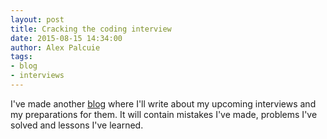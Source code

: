 ```yaml
---
layout: post
title: Cracking the coding interview
date: 2015-08-15 14:34:00
author: Alex Palcuie
tags:
- blog
- interviews
---
```


I've made another [blog][0] where I'll write about my upcoming interviews and my
preparations for them. It will contain mistakes I've made, problems I've solved
and lessons I've learned.

[0]: http://interviews.palcu.ro/
